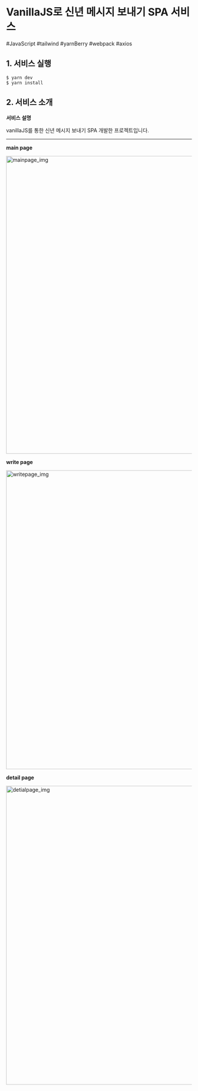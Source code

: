 # VanillaJS로 신년 메시지 보내기 SPA 서비스

#JavaScript #tailwind #yarnBerry #webpack #axios

## 1. 서비스 실행

```
$ yarn dev
$ yarn install
```

## 2. 서비스 소개

**서비스 설명**

vanillaJS를 통한 신년 메시지 보내기 SPA 개발한 프로젝트입니다.

---

**main page**

<img width="807" alt="mainpage_img" src="https://user-images.githubusercontent.com/75975946/227770391-1a3b95e9-54be-458d-8cc7-d33669716a7b.png">

**write page**

<img width="810" alt="writepage_img" src="https://user-images.githubusercontent.com/75975946/227770400-1edbc368-558c-4124-9cf9-6227b88f1e42.png">

**detail page**

<img width="810" alt="detialpage_img" src="https://user-images.githubusercontent.com/75975946/227770408-79a2c7a4-4662-4873-87cd-98d7aedf6dc0.png">

